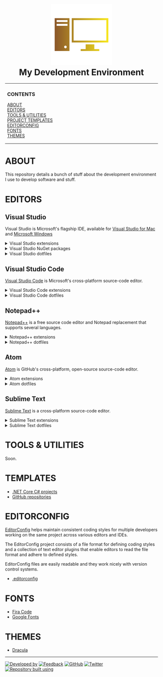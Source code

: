 <!--
  GitHub Repository Template (https://github.com/aprettycoolprogram/repository-template)
  Build 20.10.1035
  Authors: development@aprettycoolprogram.com
-->

<!-- Repository name, icon, and short description -->
<h1 align="center">

  <img src="repository-data/image/logo/my-development-environment-logo-768x768.png" alt="My Development Environment (logo)" width="200">
  <br>
  My Development Environment
  <br>

</h1>

<!-- Vertical menu -->
<!-- NOTE: The HTML indentations have to stay this way to work. -->
<table>
<tr>
<td img src="RepositoryData/Asset/Image/Document/README/spacer.png" alt="blank-spacer" width="1000" height="1">

  ### CONTENTS
  [ABOUT](#about)<br>
  [EDITORS](#editors)<br>
  [TOOLS & UTILITIES](#tools-&-utilities)<br>
  [PROJECT TEMPLATES](#project-templates)<br>
  [EDITORCONFIG](#editorconfig)<br>
  [FONTS](#fonts)<br>
  [THEMES](#themes)

</td>
</tr>
</table>

<!-- About this repository -->
# ABOUT
This repository details a bunch of stuff about the development environment I use to develop software and stuff.

# EDITORS

## Visual Studio
Visual Studio is Microsoft's flagship IDE, available for [Visual Studio for Mac](https://visualstudio.microsoft.com/vs/mac/) and [Microsoft Windows](https://visualstudio.microsoft.com/vs/)

<details>
<summary>Visual Studio extensions</summary>

* [.ignore**](https://marketplace.visualstudio.com/items?itemName=MadsKristensen.ignore): A language service that makes it painless to handle all types of .ignore files.
* [Automatic Versions 2](https://marketplace.visualstudio.com/items?itemName=PrecisionInfinity.AutomaticVersions): Automatically increments or updates version numbers in a project.
* [EditorConfig Language Service](https://marketplace.visualstudio.com/items?itemName=MadsKristensen.EditorConfig)
* [Editor Guidelines](https://marketplace.visualstudio.com/items?itemName=PaulHarrington.EditorGuidelines): Adds vertical column guides to the Visual Studio text editor.
* [License Header Manager](https://marketplace.visualstudio.com/items?itemName=StefanWenig.LicenseHeaderManager): Add license headers to source code files.
* [Live Share](https://visualstudio.microsoft.com/services/live-share/)
* [Open in Atom](https://marketplace.visualstudio.com/items?itemName=GregTrevellick.OpeninAtom): Open any solution, project, folder and file in Atom
* [Open in Notepad++](https://marketplace.visualstudio.com/items?itemName=CalvinAAllen.OpeninNotepad): Open any solution, project, folder and file in Notepad++.
* [Open in Visual Studio Code](https://marketplace.visualstudio.com/items?itemName=MadsKristensen.OpeninVisualStudioCode): Open any solution, project, folder and file in Visual Studio Code.
* [Open in Sublime Text](https://marketplace.visualstudio.com/items?itemName=MadsKristensen.OpeninSublimeText): Open any solution, project, folder and file in Sublime Text.
* [Open in Visual Studio Code](https://marketplace.visualstudio.com/items?itemName=MadsKristensen.OpeninVisualStudioCode)
* [Productivity Power Tools 2017/2019](https://marketplace.visualstudio.com/items?itemName=VisualStudioPlatformTeam.ProductivityPowerPack2017)
* [Trailing Whitespace Visualizer](https://marketplace.visualstudio.com/items?itemName=MadsKristensen.TrailingWhitespaceVisualizer): Iidentify and remove any trailing whitespace.
* [Viasfora](https://marketplace.visualstudio.com/items?itemName=TomasRestrepo.Viasfora)
* [Visual Studio 2019 Tools for Unity](https://visualstudio.microsoft.com/vs/features/game-development/#tab-4b0d0be8de5f65564ad)
* [Visual Studio Spell Checker](https://marketplace.visualstudio.com/items?itemName=EWoodruff.VisualStudioSpellCheckerVS2017andLater)
* [VSColorOutput](https://marketplace.visualstudio.com/items?itemName=MikeWard-AnnArbor.VSColorOutput)
* [Web Essentials 2019](https://marketplace.visualstudio.com/items?itemName=MadsKristensen.WebEssentials2019&ssr=false)

<details>
  <summary>Visual Studio extensions</summary>

    * Add New File
    * Browser Reload on Save
    * Browser Sync
    * Bundler & Minifier
    * CSS Tools
    * Editor Enhancements
    * File Icons
    * File Nesting
    * Glyphfriend
    * Image Sprites
    * Image Optimizer
    * Markdown Editor
    * Open Command Line
    * Package Installer
    * Package Security Alerts
    * SVG Viewer
    * Web Accessibility Checker
    * Web Compiler
    * ZenCoding
  * [XAMLStyler](https://marketplace.visualstudio.com/items?itemName=TeamXavalon.XAMLStyler): Formats XAML source code based on a set of styling rules
  </details>

</details>

<details>
<summary>Visual Studio NuGet packages</summary>

* [Roslyn Analyzers](https://github.com/dotnet/roslyn-analyzers)
* [Roslynator](https://github.com/JosefPihrt/Roslynator)

</details>

<details>
<summary>Visual Studio dotfiles</summary>

* [Visual Studio 2019 .vssettings](dotfile/vs2019/visual-studio-2019.vssettings)
* [License Header Manager license header](dotfile/vs2019/license-header-manager.licenseheader)
* [Viasfora settings](dotfile/vs2019/viasfora-settings.xml)
* [Viasfora theme](dotfile/vs2019/viasfora-theme.json)

</details>

## Visual Studio Code
[Visual Studio Code](https://code.visualstudio.com/) is Microsoft's cross-platform source-code editor.

<details>
<summary>Visual Studio Code extensions</summary>

* Soon

</details>

<details>
<summary>Visual Studio Code dotfiles</summary>

* [extensions.json](dotfile/vscode/extensions.json)
* [keybindings.json](dotfile/vscode/keybindings.json)
* [keybindingsMac.json](dotfile/vscode/keybindingsMac.json)
* [settings.json](dotfile/vscode/settings.json)

</details>

## Notepad++
[Notepad++](https://notepad-plus-plus.org/) is a free source code editor and Notepad replacement that supports several languages.

<details>
<summary>Notepad++ extensions</summary>

* Soon

</details>

<details>
<summary>Notepad++ dotfiles</summary>

* Soon

</details>

## Atom
[Atom](https://atom.io/) is GitHub's cross-platform, open-source source-code editor.

<details>
<summary>Atom extensions</summary>

* Soon

</details>

<details>
<summary>Atom dotfiles</summary>

* Soon

</details>

## Sublime Text
[Sublime Text](https://www.sublimetext.com/) is a cross-platform source-code editor.

<details>
<summary>Sublime Text extensions</summary>

* Soon

</details>

<details>
<summary>Sublime Text dotfiles</summary>

* Soon

</details>

# TOOLS & UTILITIES
Soon.

# TEMPLATES
* [.NET Core C# projects](https://github.com/APrettyCoolProgram/project-templates/tree/main/csharp)
* [GitHub repositories](https://github.com/APrettyCoolProgram/project-templates/tree/main/github)

# EDITORCONFIG
[EditorConfig](https://editorconfig.org/) helps maintain consistent coding styles for multiple developers working on the same project across various editors and IDEs.

The EditorConfig project consists of a file format for defining coding styles and a collection of text editor plugins that enable editors to read the file format and adhere to defined styles.

EditorConfig files are easily readable and they work nicely with version control systems.

* [.editorconfig](dotfile/editorconfig/generic.editorconfig)

# FONTS
* [Fira Code](https://github.com/tonsky/FiraCode)
* [Google Fonts](https://github.com/google/fonts)

# THEMES
* [Dracula](https://draculatheme.com/)

***

<!-- DEVELOPMENT FOOTER -->
[![Developed by](https://img.shields.io/badge/developed%20by-a%20pretty%20cool%20program-17806D.svg)](https://aprettycoolprogram.com)&nbsp;[![Feedback](https://img.shields.io/badge/feedback@aprettycoolprogram.com-17806D.svg)](mailto:feedback@aprettycoolprogram.com)&nbsp;[![GitHub](https://img.shields.io/github/followers/aprettycoolprogram.svg?label=GitHub&style=social)](https://github.com/aprettycoolprogram)&nbsp;[![Twitter](https://img.shields.io/twitter/follow/aprettycoolprog.svg?label=Twitter&style=social)](https://twitter.com/aprettycoolprog)&nbsp;<br>
[![Repository built using](https://img.shields.io/badge/repository%20built%20using-a%20pretty%20cool%20repository%20template-17806D.svg)](https://github.com/APrettyCoolProgram/repository-template/tree/master)
